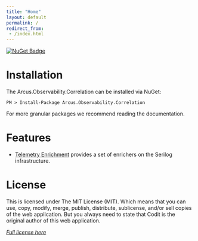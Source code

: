 ```yaml
---
title: "Home"
layout: default
permalink: /
redirect_from:
 - /index.html
---
```


[![NuGet Badge](https://buildstats.info/nuget/Arcus.Observability.Correlation?includePreReleases=true)](https://www.nuget.org/packages/Arcus.Observability.Correlation/)

# Installation

The Arcus.Observability.Correlation can be installed via NuGet:

```shell
PM > Install-Package Arcus.Observability.Correlation
```

For more granular packages we recommend reading the documentation.

# Features

* [Telemetry Enrichment](/features/telemetry-enrichment) provides a set of enrichers on the Serilog infrastructure.

# License
This is licensed under The MIT License (MIT). Which means that you can use, copy, modify, merge, publish, distribute, sublicense, and/or sell copies of the web application. But you always need to state that Codit is the original author of this web application.

*[Full license here](https://github.com/arcus-azure/arcus.observability/blob/master/LICENSE)*
